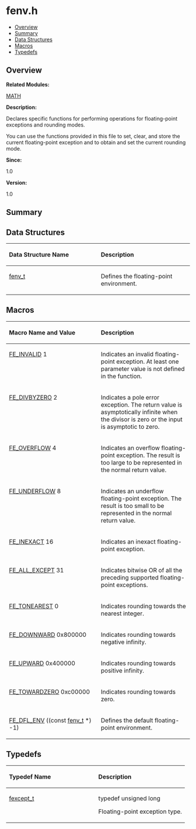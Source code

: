 # fenv.h<a name="EN-US_TOPIC_0000001055189443"></a>

-   [Overview](#section792694826165627)
-   [Summary](#section154874694165627)
-   [Data Structures](#nested-classes)
-   [Macros](#define-members)
-   [Typedefs](#typedef-members)

## **Overview**<a name="section792694826165627"></a>

**Related Modules:**

[MATH](math.md)

**Description:**

Declares specific functions for performing operations for floating-point exceptions and rounding modes. 

You can use the functions provided in this file to set, clear, and store the current floating-point exception and to obtain and set the current rounding mode. 

**Since:**

1.0

**Version:**

1.0

## **Summary**<a name="section154874694165627"></a>

## Data Structures<a name="nested-classes"></a>

<a name="table1945632051165627"></a>
<table><thead align="left"><tr id="row333172877165627"><th class="cellrowborder" valign="top" width="50%" id="mcps1.1.3.1.1"><p id="p1940084251165627"><a name="p1940084251165627"></a><a name="p1940084251165627"></a>Data Structure Name</p>
</th>
<th class="cellrowborder" valign="top" width="50%" id="mcps1.1.3.1.2"><p id="p827493708165627"><a name="p827493708165627"></a><a name="p827493708165627"></a>Description</p>
</th>
</tr>
</thead>
<tbody><tr id="row40312745165627"><td class="cellrowborder" valign="top" width="50%" headers="mcps1.1.3.1.1 "><p id="p1073598406165627"><a name="p1073598406165627"></a><a name="p1073598406165627"></a><a href="fenv_t.md">fenv_t</a></p>
</td>
<td class="cellrowborder" valign="top" width="50%" headers="mcps1.1.3.1.2 "><p id="p1157132706165627"><a name="p1157132706165627"></a><a name="p1157132706165627"></a>Defines the floating-point environment. </p>
</td>
</tr>
</tbody>
</table>

## Macros<a name="define-members"></a>

<a name="table1245443705165627"></a>
<table><thead align="left"><tr id="row205944817165627"><th class="cellrowborder" valign="top" width="50%" id="mcps1.1.3.1.1"><p id="p1914543461165627"><a name="p1914543461165627"></a><a name="p1914543461165627"></a>Macro Name and Value</p>
</th>
<th class="cellrowborder" valign="top" width="50%" id="mcps1.1.3.1.2"><p id="p1816222497165627"><a name="p1816222497165627"></a><a name="p1816222497165627"></a>Description</p>
</th>
</tr>
</thead>
<tbody><tr id="row2110408939165627"><td class="cellrowborder" valign="top" width="50%" headers="mcps1.1.3.1.1 "><p id="p554488034165627"><a name="p554488034165627"></a><a name="p554488034165627"></a><a href="math.md#ga638c8489adb1fac7204b07ece42998ae">FE_INVALID</a>   1</p>
</td>
<td class="cellrowborder" valign="top" width="50%" headers="mcps1.1.3.1.2 "><p id="p1392014161165627"><a name="p1392014161165627"></a><a name="p1392014161165627"></a>Indicates an invalid floating-point exception. At least one parameter value is not defined in the function. </p>
</td>
</tr>
<tr id="row996798516165627"><td class="cellrowborder" valign="top" width="50%" headers="mcps1.1.3.1.1 "><p id="p684830717165627"><a name="p684830717165627"></a><a name="p684830717165627"></a><a href="math.md#gab1317930189d1a14841893fb4bd9b5a0">FE_DIVBYZERO</a>   2</p>
</td>
<td class="cellrowborder" valign="top" width="50%" headers="mcps1.1.3.1.2 "><p id="p1610573179165627"><a name="p1610573179165627"></a><a name="p1610573179165627"></a>Indicates a pole error exception. The return value is asymptotically infinite when the divisor is zero or the input is asymptotic to zero. </p>
</td>
</tr>
<tr id="row2072622928165627"><td class="cellrowborder" valign="top" width="50%" headers="mcps1.1.3.1.1 "><p id="p320607115165627"><a name="p320607115165627"></a><a name="p320607115165627"></a><a href="math.md#gad373306add36e7227d9c9620b6962323">FE_OVERFLOW</a>   4</p>
</td>
<td class="cellrowborder" valign="top" width="50%" headers="mcps1.1.3.1.2 "><p id="p2103994306165627"><a name="p2103994306165627"></a><a name="p2103994306165627"></a>Indicates an overflow floating-point exception. The result is too large to be represented in the normal return value. </p>
</td>
</tr>
<tr id="row1182875898165627"><td class="cellrowborder" valign="top" width="50%" headers="mcps1.1.3.1.1 "><p id="p1261753590165627"><a name="p1261753590165627"></a><a name="p1261753590165627"></a><a href="math.md#ga57b80dfe7d5ce60c3c76e517fce89ffe">FE_UNDERFLOW</a>   8</p>
</td>
<td class="cellrowborder" valign="top" width="50%" headers="mcps1.1.3.1.2 "><p id="p101441909165627"><a name="p101441909165627"></a><a name="p101441909165627"></a>Indicates an underflow floating-point exception. The result is too small to be represented in the normal return value. </p>
</td>
</tr>
<tr id="row487745431165627"><td class="cellrowborder" valign="top" width="50%" headers="mcps1.1.3.1.1 "><p id="p1970909963165627"><a name="p1970909963165627"></a><a name="p1970909963165627"></a><a href="math.md#ga6e24165ff28571734b3e14530219faab">FE_INEXACT</a>   16</p>
</td>
<td class="cellrowborder" valign="top" width="50%" headers="mcps1.1.3.1.2 "><p id="p1797890878165627"><a name="p1797890878165627"></a><a name="p1797890878165627"></a>Indicates an inexact floating-point exception. </p>
</td>
</tr>
<tr id="row1973899181165627"><td class="cellrowborder" valign="top" width="50%" headers="mcps1.1.3.1.1 "><p id="p2016348710165627"><a name="p2016348710165627"></a><a name="p2016348710165627"></a><a href="math.md#ga09e405b3782b934813075e48366dda9a">FE_ALL_EXCEPT</a>   31</p>
</td>
<td class="cellrowborder" valign="top" width="50%" headers="mcps1.1.3.1.2 "><p id="p1903189774165627"><a name="p1903189774165627"></a><a name="p1903189774165627"></a>Indicates bitwise OR of all the preceding supported floating-point exceptions. </p>
</td>
</tr>
<tr id="row624582147165627"><td class="cellrowborder" valign="top" width="50%" headers="mcps1.1.3.1.1 "><p id="p772933851165627"><a name="p772933851165627"></a><a name="p772933851165627"></a><a href="math.md#ga5b5383719a63f98b7c95cc2feccaa1a7">FE_TONEAREST</a>   0</p>
</td>
<td class="cellrowborder" valign="top" width="50%" headers="mcps1.1.3.1.2 "><p id="p867109956165627"><a name="p867109956165627"></a><a name="p867109956165627"></a>Indicates rounding towards the nearest integer. </p>
</td>
</tr>
<tr id="row2107971333165627"><td class="cellrowborder" valign="top" width="50%" headers="mcps1.1.3.1.1 "><p id="p904140293165627"><a name="p904140293165627"></a><a name="p904140293165627"></a><a href="math.md#ga5e011a345a41ad4622da05932e83536f">FE_DOWNWARD</a>   0x800000</p>
</td>
<td class="cellrowborder" valign="top" width="50%" headers="mcps1.1.3.1.2 "><p id="p2140027237165627"><a name="p2140027237165627"></a><a name="p2140027237165627"></a>Indicates rounding towards negative infinity. </p>
</td>
</tr>
<tr id="row1620003496165627"><td class="cellrowborder" valign="top" width="50%" headers="mcps1.1.3.1.1 "><p id="p369702220165627"><a name="p369702220165627"></a><a name="p369702220165627"></a><a href="math.md#ga5aa71a164a4b4d7780570d97058890f1">FE_UPWARD</a>   0x400000</p>
</td>
<td class="cellrowborder" valign="top" width="50%" headers="mcps1.1.3.1.2 "><p id="p2100948586165627"><a name="p2100948586165627"></a><a name="p2100948586165627"></a>Indicates rounding towards positive infinity. </p>
</td>
</tr>
<tr id="row930224226165627"><td class="cellrowborder" valign="top" width="50%" headers="mcps1.1.3.1.1 "><p id="p287763778165627"><a name="p287763778165627"></a><a name="p287763778165627"></a><a href="math.md#gac171099e006285a9e8be5683be71591c">FE_TOWARDZERO</a>   0xc00000</p>
</td>
<td class="cellrowborder" valign="top" width="50%" headers="mcps1.1.3.1.2 "><p id="p1966400248165627"><a name="p1966400248165627"></a><a name="p1966400248165627"></a>Indicates rounding towards zero. </p>
</td>
</tr>
<tr id="row814468734165627"><td class="cellrowborder" valign="top" width="50%" headers="mcps1.1.3.1.1 "><p id="p2123643320165627"><a name="p2123643320165627"></a><a name="p2123643320165627"></a><a href="math.md#ga5777a3689f7f4c555df1c643d28b5bc0">FE_DFL_ENV</a>   ((const <a href="fenv_t.md">fenv_t</a> *) -1)</p>
</td>
<td class="cellrowborder" valign="top" width="50%" headers="mcps1.1.3.1.2 "><p id="p1906353808165627"><a name="p1906353808165627"></a><a name="p1906353808165627"></a>Defines the default floating-point environment. </p>
</td>
</tr>
</tbody>
</table>

## Typedefs<a name="typedef-members"></a>

<a name="table479914861165627"></a>
<table><thead align="left"><tr id="row84387353165627"><th class="cellrowborder" valign="top" width="50%" id="mcps1.1.3.1.1"><p id="p1050196679165627"><a name="p1050196679165627"></a><a name="p1050196679165627"></a>Typedef Name</p>
</th>
<th class="cellrowborder" valign="top" width="50%" id="mcps1.1.3.1.2"><p id="p886106271165627"><a name="p886106271165627"></a><a name="p886106271165627"></a>Description</p>
</th>
</tr>
</thead>
<tbody><tr id="row219045385165627"><td class="cellrowborder" valign="top" width="50%" headers="mcps1.1.3.1.1 "><p id="p1480104320165627"><a name="p1480104320165627"></a><a name="p1480104320165627"></a><a href="math.md#ga3eec78fdb9921de3f7254105f546c624">fexcept_t</a></p>
</td>
<td class="cellrowborder" valign="top" width="50%" headers="mcps1.1.3.1.2 "><p id="p2147225507165627"><a name="p2147225507165627"></a><a name="p2147225507165627"></a> typedef unsigned long </p>
<p id="p253867955165627"><a name="p253867955165627"></a><a name="p253867955165627"></a>Floating-point exception type. </p>
</td>
</tr>
</tbody>
</table>

